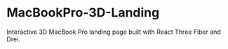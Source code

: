 # MacBookPro-3D-Landing
Interactive 3D MacBook Pro landing page built with React Three Fiber and Drei.
